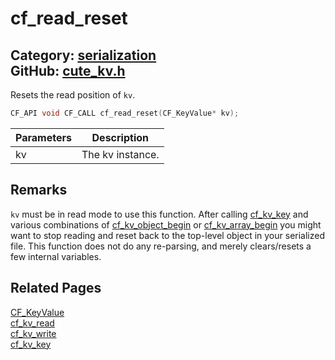 [](../header.md ':include')

# cf_read_reset

Category: [serialization](/api_reference?id=serialization)  
GitHub: [cute_kv.h](https://github.com/RandyGaul/cute_framework/blob/master/include/cute_kv.h)  
---

Resets the read position of `kv`.

```cpp
CF_API void CF_CALL cf_read_reset(CF_KeyValue* kv);
```

Parameters | Description
--- | ---
kv | The kv instance.

## Remarks

`kv` must be in read mode to use this function. After calling [cf_kv_key](/serialization/cf_kv_key.md) and various combinations of [cf_kv_object_begin](/serialization/cf_kv_object_begin.md)
or [cf_kv_array_begin](/serialization/cf_kv_array_begin.md) you might want to stop reading and reset back to the top-level object in your serialized file. This
function does not do any re-parsing, and merely clears/resets a few internal variables.

## Related Pages

[CF_KeyValue](/serialization/cf_keyvalue.md)  
[cf_kv_read](/serialization/cf_kv_read.md)  
[cf_kv_write](/serialization/cf_kv_write.md)  
[cf_kv_key](/serialization/cf_kv_key.md)  
